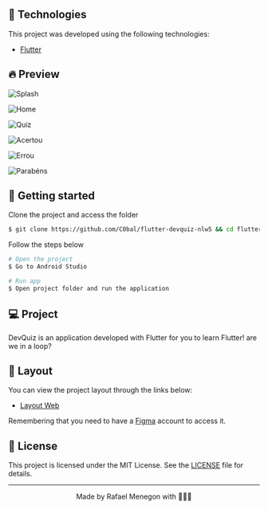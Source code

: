 ## 🧪 Technologies

This project was developed using the following technologies:

- [Flutter](https://flutter.dev/)

## 🔥 Preview

![Splash](https://github.com/C0bal/flutter-devquiz-nlw5/blob/main/.github/Splash.png)

![Home](https://github.com/C0bal/flutter-devquiz-nlw5/blob/main/.github/Home.png)

![Quiz](https://github.com/C0bal/flutter-devquiz-nlw5/blob/main/.github/Desafio.png)

![Acertou](https://github.com/C0bal/flutter-devquiz-nlw5/blob/main/.github/Certo.png)

![Errou](https://github.com/C0bal/flutter-devquiz-nlw5/blob/main/.github/Errado.png)

![Parabéns](https://github.com/C0bal/flutter-devquiz-nlw5/blob/main/.github/Parabens.png)

## 🚀 Getting started

Clone the project and access the folder

```bash
$ git clone https://github.com/C0bal/flutter-devquiz-nlw5 && cd flutter-devquiz-nlw5
```

Follow the steps below

```bash
# Open the project
$ Go to Android Studio

# Run app
$ Open project folder and run the application
```

## 💻 Project

DevQuiz is an application developed with Flutter for you to learn Flutter! are we in a loop?

## 🔖 Layout

You can view the project layout through the links below:

- [Layout Web](https://www.figma.com/file/fMqKhwT9L5D3MVe4btRtG5/DevQuiz/duplicate)

Remembering that you need to have a [Figma](http://figma.com/) account to access it.

## 📝 License

This project is licensed under the MIT License. See the [LICENSE](LICENSE.md) file for details.

---

<p align="center">Made by Rafael Menegon with 🖤🐱‍👤</p>

